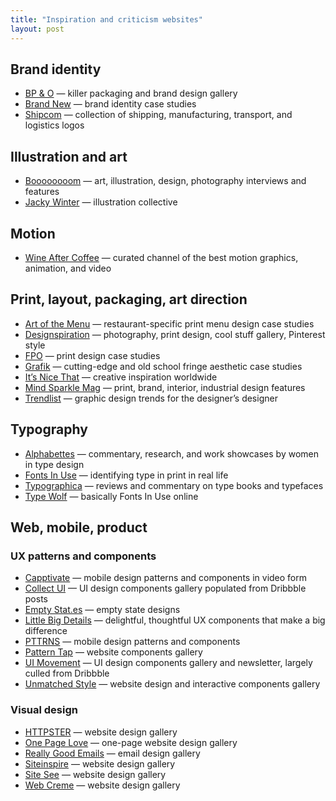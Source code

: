 ```yaml
---
title: "Inspiration and criticism websites"
layout: post
---
```


## Brand identity
- [BP & O](http://bpando.org) — killer packaging and brand design gallery
- [Brand New](http://www.underconsideration.com/brandnew) — brand identity case studies
- [Shipcom](http://shipcom.tumblr.com) — collection of shipping, manufacturing, transport, and logistics logos


## Illustration and art
- [Boooooooom](http://www.booooooom.com) — art, illustration, design, photography interviews and features
- [Jacky Winter](http://www.jackywinter.com/all-artists) — illustration collective


## Motion

- [Wine After Coffee](https://vimeo.com/channels/wineaftercoffee) — curated channel of the best motion graphics, animation, and video


## Print, layout, packaging, art direction
- [Art of the Menu](http://www.underconsideration.com/artofthemenu) — restaurant-specific print menu design case studies
- [Designspiration](http://designspiration.net) — photography, print design, cool stuff gallery, Pinterest style
- [FPO](http://www.underconsideration.com/fpo) — print design case studies
- [Grafik](https://www.grafik.net) — cutting-edge and old school fringe aesthetic case studies
- [It’s Nice That](http://www.itsnicethat.com) — creative inspiration worldwide
- [Mind Sparkle Mag](http://mindsparklemag.com) — print, brand, interior, industrial design features
- [Trendlist](http://www.trendlist.org) — graphic design trends for the designer’s designer


## Typography
- [Alphabettes](http://www.alphabettes.org) — commentary, research, and work showcases by women in type design
- [Fonts In Use](https://fontsinuse.com) — identifying type in print in real life
- [Typographica](http://typographica.org) — reviews and commentary on type books and typefaces
- [Type Wolf](https://www.typewolf.com) — basically Fonts In Use online


## Web, mobile, product

### UX patterns and components
- [Capptivate](http://capptivate.co) — mobile design patterns and components in video form
- [Collect UI](http://collectui.com) — UI design components gallery populated from Dribbble posts
- [Empty Stat.es](http://emptystat.es) — empty state designs
- [Little Big Details](http://littlebigdetails.com) — delightful, thoughtful UX components that make a big difference
- [PTTRNS](http://pttrns.com) — mobile design patterns and components
- [Pattern Tap](http://zurb.com/patterntap) — website components gallery
- [UI Movement](https://uimovement.com/) — UI design components gallery and newsletter, largely culled from Dribbble
- [Unmatched Style](http://unmatchedstyle.com) — website design and interactive components gallery

### Visual design
- [HTTPSTER](http://httpster.net) — website design gallery
- [One Page Love](https://onepagelove.com) — one-page website design gallery
- [Really Good Emails](http://reallygoodemails.com) — email design gallery
- [Siteinspire](http://siteinspire.com) — website design gallery 
- [Site See](https://sitesee.co) — website design gallery
- [Web Creme](http://www.webcreme.com) — website design gallery
